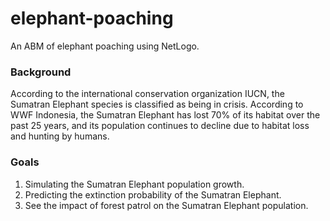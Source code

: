 # elephant-poaching
An ABM of elephant poaching using NetLogo.

### Background
According to the international conservation organization IUCN, the Sumatran Elephant species is classified as being in crisis. According to WWF Indonesia, the Sumatran Elephant has lost 70% of its habitat over the past 25 years, and its population continues to decline due to habitat loss and hunting by humans.

### Goals
1. Simulating the Sumatran Elephant population growth.
2. Predicting the extinction probability of the Sumatran Elephant.
3. See the impact of forest patrol on the Sumatran Elephant population.
